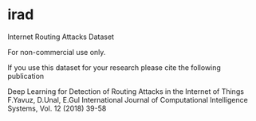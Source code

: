 # irad
Internet Routing Attacks Dataset

For non-commercial use only.

If you use this dataset for your research please cite the following publication

Deep Learning for Detection of Routing Attacks in the Internet of Things
F.Yavuz, D.Unal, E.Gul
International Journal of Computational Intelligence Systems, Vol. 12 (2018) 39-58
